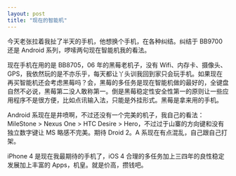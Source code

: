 ```yaml
---
layout: post
title: "现在的智能机"
---
```


今天老张拉着我扯了半天的手机，他想换个手机，在各种纠结。纠结于 BB9700 还是 Android 系列，啰嗦两句现在智能机我的看法。

现在手机在用的是 BB8705，06 年的黑莓老机子，没有 Wifi、内存卡、摄像头、GPS，我依然玩的是不亦乐乎，每天都让丫头训我回到家只会玩手机。如果现在再买智能机还会考虑黑莓吗？会，黑莓的多任务是现在智能机做的最好的，全键盘自然不必说，黑莓第二没人敢称第一。倒是黑莓稳定性安全性第一的原则让一些应用程序不是很方便，比如点讯输入法，只能是外挂形式。黑莓是拿来用的手机。

Android 系现在是井喷啊，不过还没有一个完美的机子，我自己的看法：MileStone > Nexus One > HTC Desire > Hero，不过过于山寨的方向键和没有独立数字键让 MS 略感不完美。期待 Droid 2。A 系现在有点混乱，自己跟自己打架。

iPhone 4 是现在我最期待的手机了，iOS 4 合理的多任务加上三四年的良性稳定发展加上丰富的 Apps，机皇。就是价高，攒钱吧。

